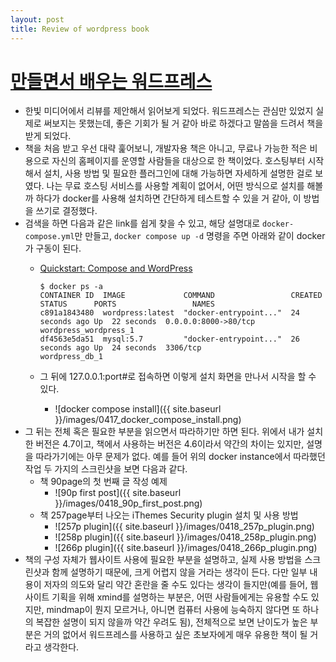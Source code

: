 ```yaml
---
layout: post
title: Review of wordpress book
---
```


# [만들면서 배우는 워드프레스](http://www.hanbit.co.kr/store/books/look.php?p_code=B5608198861)
* 한빛 미디어에서 리뷰를 제안해서 읽어보게 되었다. 워드프레스는 관심만 있었지 실제로 써보지는 못했는데, 좋은 기회가 될 거 같아 바로 하겠다고 말씀을 드려서 책을 받게 되었다.
* 책을 처음 받고 우선 대략 훑어보니, 개발자용 책은 아니고, 무료나 가능한 적은 비용으로 자신의 홈페이지를 운영할 사람들을 대상으로 한 책이었다. 호스팅부터 시작해서 설치, 사용 방법 및 필요한 플러그인에 대해 가능하면 자세하게 설명한 걸로 보였다. 나는 무료 호스팅 서비스를 사용할 계획이 없어서, 어떤 방식으로 설치를 해볼까 하다가 docker를 사용해 설치하면 간단하게 테스트할 수 있을 거 같아, 이 방법을 쓰기로 결정했다.
* 검색을 하면 다음과 같은 link를 쉽게 찾을 수 있고, 해당 설명대로 `docker-compose.yml`만 만들고, `docker compose up -d` 명령을 주면 아래와 같이 docker가 구동이 된다.
  * [Quickstart: Compose and WordPress](https://docs.docker.com/compose/wordpress/)

    ```
    $ docker ps -a
    CONTAINER ID  IMAGE             COMMAND                 CREATED            STATUS      PORTS                 NAMES
    c891a1843480  wordpress:latest  "docker-entrypoint..."  24 seconds ago Up  22 seconds  0.0.0.0:8000->80/tcp  wordpress_wordpress_1
    df4563e5da51  mysql:5.7         "docker-entrypoint..."  26 seconds ago Up  24 seconds  3306/tcp              wordpress_db_1
    ```
  * 그 뒤에 127.0.0.1:port#로 접속하면 이렇게 설치 화면을 만나서 시작을 할 수 있다.
    * ![docker compose install]({{ site.baseurl }}/images/0417_docker_compose_install.png)
* 그 뒤는 전체 혹은 필요한 부분을 읽으면서 따라하기만 하면 된다. 위에서 내가 설치한 버전은 4.7이고, 책에서 사용하는 버전은 4.6이라서 약간의 차이는 있지만, 설명을 따라가기에는 아무 문제가 없다. 예를 들어 위의 docker instance에서 따라했던 작업 두 가지의 스크린샷을 보면 다음과 같다.
  * 책 90page의 첫 번째 글 작성 예제
    * ![90p first post]({{ site.baseurl }}/images/0418_90p_first_post.png)
  * 책 257page부터 나오는 iThemes Security plugin 설치 및 사용 방법
    * ![257p plugin]({{ site.baseurl }}/images/0418_257p_plugin.png)
    * ![258p plugin]({{ site.baseurl }}/images/0418_258p_plugin.png)
    * ![266p plugin]({{ site.baseurl }}/images/0418_266p_plugin.png)
* 책의 구성 자체가 웹사이트 사용에 필요한 부분을 설명하고, 실제 사용 방법을 스크린샷과 함께 설명하기 때문에, 크게 어렵지 않을 거라는 생각이 든다. 다만 일부 내용이 저자의 의도와 달리 약간 혼란을 줄 수도 있다는 생각이 들지만(예를 들어, 웹사이트 기획을 위해 xmind를 설명하는 부분은, 어떤 사람들에게는 유용할 수도 있지만, mindmap이 뭔지 모르거나, 아니면 컴퓨터 사용에 능숙하지 않다면 또 하나의 복잡한 설명이 되지 않을까 약간 우려도 됨), 전체적으로 보면 난이도가 높은 부분은 거의 없어서 워드프레스를 사용하고 싶은 초보자에게 매우 유용한 책이 될 거라고 생각한다.
